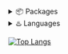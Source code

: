 <details>
<summary>📦 Packages</summary>
 <a href="https://github.com/jnsougata/aiotube">AioTube</a> - Alternative to YouTube-Public-Data-API v3
 <br>
 <a href="https://github.com/jnsougata/aiotube">AsyncDeta</a> - Async version of deta Base & Drive SDK
</details>
<details>
<summary>♨️ Languages</summary>
 <a href="https://www.python.org/">Python</a> - A very slow Language
 <br>
 <a href="https://go.dev/">GoLang</a> - A fairly fast language
</details>

[![Top Langs](https://github-readme-stats.vercel.app/api/top-langs/?username=jnsougata&layout=compact&theme=radical)](https://github.com/anuraghazra/github-readme-stats)
